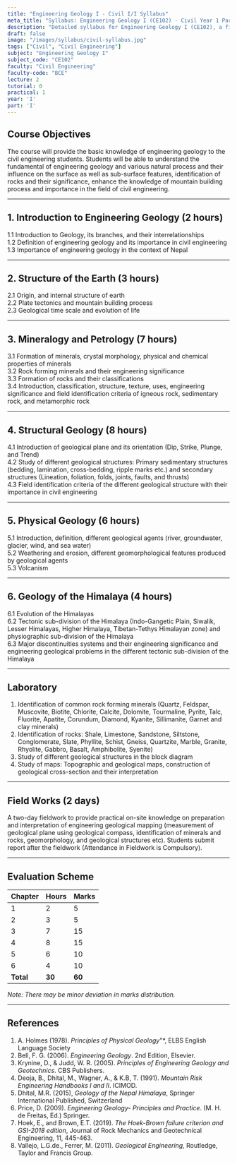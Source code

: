 ```yaml
---
title: "Engineering Geology I - Civil I/I Syllabus"
meta_title: "Syllabus: Engineering Geology I (CE102) - Civil Year 1 Part 1 | IOE Notes"
description: "Detailed syllabus for Engineering Geology I (CE102), a first year, first part subject in the IOE Civil Engineering program. Covers geology fundamentals, mineralogy, structural geology, and Himalayan geology."
draft: false
image: "/images/syllabus/civil-syllabus.jpg"
tags: ["Civil", "Civil Engineering"]
subject: "Engineering Geology I"
subject_code: "CE102"
faculty: "Civil Engineering"
faculty-code: "BCE"
lecture: 2
tutorial: 0
practical: 1
year: 'I'
part: 'I'
---
```



## Course Objectives

The course will provide the basic knowledge of engineering geology to the civil engineering students. Students will be able to understand the fundamental of engineering geology and various natural process and their influence on the surface as well as sub-surface features, identification of rocks and their significance, enhance the knowledge of mountain building process and importance in the field of civil engineering.

---

## 1. Introduction to Engineering Geology (2 hours)

1.1 Introduction to Geology, its branches, and their interrelationships  
1.2 Definition of engineering geology and its importance in civil engineering  
1.3 Importance of engineering geology in the context of Nepal  

---

## 2. Structure of the Earth (3 hours)

2.1 Origin, and internal structure of earth  
2.2 Plate tectonics and mountain building process  
2.3 Geological time scale and evolution of life  

---

## 3. Mineralogy and Petrology (7 hours)

3.1 Formation of minerals, crystal morphology, physical and chemical properties of minerals  
3.2 Rock forming minerals and their engineering significance  
3.3 Formation of rocks and their classifications  
3.4 Introduction, classification, structure, texture, uses, engineering significance and field identification criteria of igneous rock, sedimentary rock, and metamorphic rock  

---

## 4. Structural Geology (8 hours)

4.1 Introduction of geological plane and its orientation (Dip, Strike, Plunge, and Trend)  
4.2 Study of different geological structures: Primary sedimentary structures (bedding, lamination, cross-bedding, ripple marks etc.) and secondary structures (Lineation, foliation, folds, joints, faults, and thrusts)  
4.3 Field identification criteria of the different geological structure with their importance in civil engineering  

---

## 5. Physical Geology (6 hours)

5.1 Introduction, definition, different geological agents (river, groundwater, glacier, wind, and sea water)  
5.2 Weathering and erosion, different geomorphological features produced by geological agents  
5.3 Volcanism  

---

## 6. Geology of the Himalaya (4 hours)

6.1 Evolution of the Himalayas  
6.2 Tectonic sub-division of the Himalaya (Indo-Gangetic Plain, Siwalik, Lesser Himalayas, Higher Himalaya, Tibetan-Tethys Himalayan zone) and physiographic sub-division of the Himalaya  
6.3 Major discontinuities systems and their engineering significance and engineering geological problems in the different tectonic sub-division of the Himalaya  

---

## Laboratory

1. Identification of common rock forming minerals (Quartz, Feldspar, Muscovite, Biotite, Chlorite, Calcite, Dolomite, Tourmaline, Pyrite, Talc, Fluorite, Apatite, Corundum, Diamond, Kyanite, Sillimanite, Garnet and clay minerals)  
2. Identification of rocks: Shale, Limestone, Sandstone, Siltstone, Conglomerate, Slate, Phyllite, Schist, Gneiss, Quartzite, Marble, Granite, Rhyolite, Gabbro, Basalt, Amphibolite, Syenite)  
3. Study of different geological structures in the block diagram  
4. Study of maps: Topographic and geological maps, construction of geological cross-section and their interpretation  

---

## Field Works (2 days)

A two-day fieldwork to provide practical on-site knowledge on preparation and interpretation of engineering geological mapping (measurement of geological plane using geological compass, identification of minerals and rocks, geomorphology, and geological structures etc). Students submit report after the fieldwork (Attendance in Fieldwork is Compulsory).

---

## Evaluation Scheme

| Chapter | Hours | Marks |
|---------|-------|-------|
| 1 | 2 | 5 |
| 2 | 3 | 5 |
| 3 | 7 | 15 |
| 4 | 8 | 15 |
| 5 | 6 | 10 |
| 6 | 4 | 10 |
| **Total** | **30** | **60** |

*Note: There may be minor deviation in marks distribution.*

---

## References

1. A. Holmes (1978). *Principles of Physical Geology*"*, ELBS English Language Society  
2. Bell, F. G. (2006). *Engineering Geology*. 2nd Edition, Elsevier.  
3. Krynine, D., & Judd, W. R. (2005). *Principles of Engineering Geology and Geotechnics*. CBS Publishers.  
4. Deoja, B., Dhital, M., Wagner, A., & K.B, T. (1991). *Mountain Risk Engineering Handbooks I and II*. ICIMOD.  
5. Dhital, M.R. (2015), *Geology of the Nepal Himalaya*, Springer International Published, Switzerland  
6. Price, D. (2009). *Engineering Geology- Principles and Practice*. (M. H. de Freitas, Ed.) Springer.  
7. Hoek, E., and Brown, E.T. (2019). *The Hoek-Brown failure criterion and GSI-2018 edition*, Journal of Rock Mechanics and Geotechnical Engineering, 11, 445-463.  
8. Vallejo, L.G.de., Ferrer, M. (2011). *Geological Engineering*, Routledge, Taylor and Francis Group.